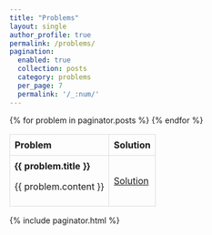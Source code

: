 ```yaml
---
title: "Problems"
layout: single
author_profile: true
permalink: /problems/
pagination:
  enabled: true
  collection: posts
  category: problems
  per_page: 7
  permalink: '/_:num/'
---
```


<!-- {% for problem in site.categories.problems %}
<div class="problem-block">
  <div><b>{{ problem.title }}</b> <p>{{ problem.content }}<p></div>
  <div><a href="{{ problem.solution_link }}">Solution</a></div>
</div>
{% endfor %} -->

<style>
  table {
    width: 100%;
    border-collapse: collapse;
  }
  th, td {
    border: 1px solid #ddd;
    padding: 8px;
  }
  th {
    text-align: left;
  }
</style>

<table style="overflow-x: initial;">
  <tr>
    <th>Problem</th>
    <th>Solution</th>
  </tr>
  {% for problem in paginator.posts %}
    <tr class="problem-block">
      <td><b>{{ problem.title }}</b> <p>{{ problem.content }}<p></td>
      <td><a href="{{ problem.solution_link }}">Solution</a></td>
    </tr>
  {% endfor %}
</table>
<!--
  {% for problem in paginator.posts %}
    <div class="problem-block">
      <b>{{ problem.title }}</b>
      <p>{{ problem.content }}<p>
      <a href="{{ problem.solution_link }}">Solution</a>
    </div>
  {% endfor %} -->

<!-- <div class="pagination">
  {% if paginator.previous_page %}
    <a href="{{ paginator.previous_page_path }}">&laquo; Previous</a>
  {% endif %}

  {% if paginator.next_page %}
    <a href="{{ paginator.next_page_path }}">Next &raquo;</a>
  {% endif %}
</div> -->

{% include paginator.html %}
